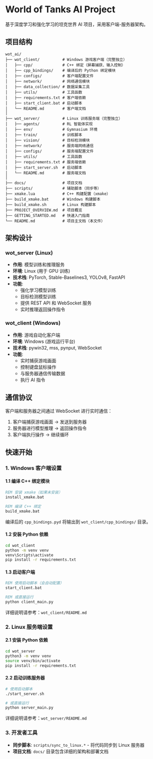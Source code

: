 # World of Tanks AI Project

基于深度学习和强化学习的坦克世界 AI 项目，采用客户端-服务器架构。

## 项目结构

```
wot_ai/
├── wot_client/          # Windows 游戏客户端（完整独立）
│   ├── cpp/             # C++ 绑定（屏幕捕获、输入控制）
│   ├── cpp_bindings/    # 编译后的 Python 绑定模块
│   ├── configs/         # 客户端配置文件
│   ├── network/         # 网络通信模块
│   ├── data_collection/ # 数据采集工具
│   ├── utils/           # 工具函数
│   ├── requirements.txt # 客户端依赖
│   ├── start_client.bat # 启动脚本
│   └── README.md        # 客户端文档
│
├── wot_server/          # Linux 训练服务端（完整独立）
│   ├── agents/          # RL 智能体实现
│   ├── env/             # Gymnasium 环境
│   ├── train/           # 训练脚本
│   ├── vision/          # 目标检测模块
│   ├── network/         # 服务端网络通信
│   ├── configs/         # 服务端配置文件
│   ├── utils/           # 工具函数
│   ├── requirements.txt # 服务端依赖
│   ├── start_server.sh  # 启动脚本
│   └── README.md        # 服务端文档
│
├── docs/                # 项目文档
├── scripts/             # 辅助脚本（同步等）
├── xmake.lua            # C++ 构建配置（xmake）
├── build_xmake.bat      # Windows 构建脚本
├── build_xmake.sh       # Linux 构建脚本
├── PROJECT_OVERVIEW.md  # 项目概览
├── GETTING_STARTED.md   # 快速入门指南
└── README.md            # 项目主文档（本文件）
```

## 架构设计

### wot_server (Linux)
- **作用**: 模型训练和推理服务
- **环境**: Linux (用于 GPU 训练)
- **技术栈**: PyTorch, Stable-Baselines3, YOLOv8, FastAPI
- **功能**:
  - 强化学习模型训练
  - 目标检测模型训练
  - 提供 REST API 和 WebSocket 服务
  - 实时推理返回操作指令

### wot_client (Windows)
- **作用**: 游戏自动化客户端
- **环境**: Windows (游戏运行平台)
- **技术栈**: pywin32, mss, pynput, WebSocket
- **功能**:
  - 实时捕获游戏画面
  - 控制键盘鼠标操作
  - 与服务器通信传输数据
  - 执行 AI 指令

## 通信协议

客户端和服务器之间通过 WebSocket 进行实时通信：
1. 客户端捕获游戏画面 → 发送到服务器
2. 服务器进行模型推理 → 返回操作指令
3. 客户端执行操作 → 继续循环

## 快速开始

### 1. Windows 客户端设置

#### 1.1 编译 C++ 绑定模块
```cmd
REM 安装 xmake（如果未安装）
install_xmake.bat

REM 编译 C++ 绑定
build_xmake.bat
```

编译后的 `cpp_bindings.pyd` 将输出到 `wot_client/cpp_bindings/` 目录。

#### 1.2 安装 Python 依赖
```cmd
cd wot_client
python -m venv venv
venv\Scripts\activate
pip install -r requirements.txt
```

#### 1.3 启动客户端
```cmd
REM 使用启动脚本（会自动配置）
start_client.bat

REM 或直接运行
python client_main.py
```

详细说明请参考：`wot_client/README.md`

### 2. Linux 服务端设置

#### 2.1 安装 Python 依赖
```bash
cd wot_server
python3 -m venv venv
source venv/bin/activate
pip install -r requirements.txt
```

#### 2.2 启动训练服务器
```bash
# 使用启动脚本
./start_server.sh

# 或直接运行
python server_main.py
```

详细说明请参考：`wot_server/README.md`

### 3. 开发者工具

- **同步脚本**: `scripts/sync_to_linux.*` - 将代码同步到 Linux 服务器
- **项目文档**: `docs/` 目录包含详细的架构和部署文档
